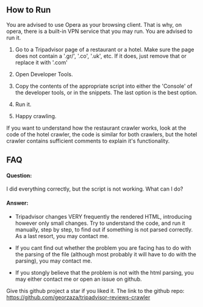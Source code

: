 ## How to Run

You are advised to use Opera as your browsing client. That is why, on opera, there is
a built-in VPN service that you may run. You are advised to run it.

1. Go to a Tripadvisor page of a restaurant or a hotel.
	 Make sure the page does not contain a  '.gr/', '.co', '.uk', etc.
	 If it does, just remove that or replace it with '.com'

2. Open Developer Tools.

3. Copy the contents of the appropriate script into either the 'Console' of the 
developer tools, or in the snippets. The last option is the best option.

4. Run it.

5. Happy crawling.


If you want to understand how the restaurant crawler works, look at the code of the 
hotel crawler, the code is similar for both crawlers, but the hotel crawler contains 
sufficient comments to explain it's functionality.


## FAQ

#### Question:
I did everything correctly, but the script is not working. What can I do? 

#### Answer:
- Tripadvisor changes VERY frequently the rendered HTML, introducing however only
small changes. Try to understand the code, and run it manually, step by step, to
find out if something is not parsed correctly. As a last resort, you may contact me.

- If you cant find out whether the problem you are facing has to do with the parsing 
of the file (although most probably it will have to do with the parsing), you may contact me.

- If you stongly believe that the problem is not with the html parsing, you may 
either contact me or open an issue on github.



Give this github project a star if you liked it.
The link to the github repo:
https://github.com/georzaza/tripadvisor-reviews-crawler